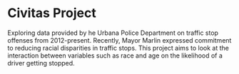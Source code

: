 # Civitas Project

Exploring data provided by he Urbana Police Department on traffic stop offenses from 2012-present. Recently, Mayor Marlin expressed commitment to reducing racial disparities in traffic stops. This project aims to look at the interaction between variables such as race and age on the likelihood of a driver getting stopped.
